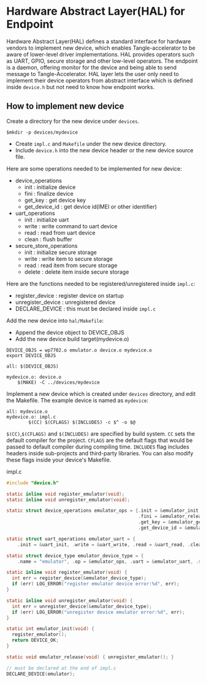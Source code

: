 # Hardware Abstract Layer(HAL) for Endpoint

Hardware Abstract Layer(HAL) defines a standard interface for hardware vendors to implement new device, which enables Tangle-accelerator to be aware of lower-level driver implementations. HAL provides operators such as UART, GPIO, secure storage and other low-level operators. The endpoint is a daemon, offering monitor for the device and being able to send message to Tangle-Accelerator. HAL layer lets the user only need to implement their device operators from abstract interface which is defined inside `device.h` but not need to know how endpoint works.

## How to implement new device

Create a directory for the new device under `devices`.
```
$mkdir -p devices/mydevice
```
* Create `impl.c` and `Makefile` under the new device directory.
* Include `device.h` into the new device header or the new device source file.

Here are some operations needed to be implemented for new device:
* device_operations
    * init : initialize device
    * fini : finalize device
    * get_key : get device key
    * get_device_id : get device id(IMEI or other identifier)
* uart_operations
    * init : initialize uart
    * write : write command to uart device
    * read : read from uart device
    * clean : flush buffer
* secure_store_operations
    * init : initialize secure storage
    * write : write item to secure storage
    * read : read item from secure storage
    * delete : delete item inside secure storage

Here are the functions needed to be registered/unregistered inside `impl.c`:
* register_device : register device on startup
* unregister_device : unregistered device
* DECLARE_DEVICE : this must be declared inside `impl.c`

Add the new device into `hal/Makefile`:

* Append the device object to DEVICE_OBJS
* Add the new device build target(mydevice.o)
```
DEVICE_OBJS = wp7702.o emulator.o device.o mydevice.o
export DEVICE_OBJS

all: $(DEVICE_OBJS)

mydevice.o: device.o
    $(MAKE) -C ../devices/mydevice
```

Implement a new device which is created under `devices` directory, and edit the Makefile. The example device is named as `mydevice`:
```
all: mydevice.o
mydevice.o: impl.c
        $(CC) $(CFLAGS) $(INCLUDES) -c $^ -o $@
```
`$(CC)`,`$(CFLAGS)` and `$(INCLUDES)` are specified by build system. `CC` sets the default compiler for the project. `CFLAGS` are the default flags that would be passed to default compiler during compiling time. `INCLUDES` flag includes headers inside sub-projects and third-party libraries. You can also modify these flags inside your device's Makefile.

impl.c
```c
#include "device.h"

static inline void register_emulator(void);
static inline void unregister_emulator(void);

static struct device_operations emulator_ops = {.init = &emulator_init,
                                                .fini = &emulator_release,
                                                .get_key = &emulator_get_key,
                                                .get_device_id = &emulator_get_device_id};

static struct uart_operations emulator_uart = {
    .init = &uart_init, .write = &uart_write, .read = &uart_read, .clean = &uart_clean};

static struct device_type emulator_device_type = {
    .name = "emulator", .op = &emulator_ops, .uart = &emulator_uart, .sec_ops = &emulator_sec_ops};

static inline void register_emulator(void) {
  int err = register_device(&emulator_device_type);
  if (err) LOG_ERROR("register emulator device error:%d", err);
}

static inline void unregister_emulator(void) {
  int err = unregister_device(&emulator_device_type);
  if (err) LOG_ERROR("unregister device emulator error:%d", err);
}

static int emulator_init(void) {
  register_emulator();
  return DEVICE_OK;
}

static void emulator_release(void) { unregister_emulator(); }

// must be declared at the end of impl.c
DECLARE_DEVICE(emulator);
```

